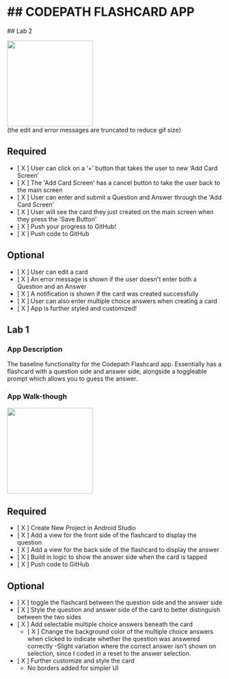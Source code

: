 <h1> ## CODEPATH FLASHCARD APP </h1>
## Lab 2

<img src="https://i.imgur.com/2dmp6tZ.gif" width=200><br>
(the edit and error messages are truncated to reduce gif size)

## Required
- [ X ] User can click on a ‘+’ button that takes the user to new ‘Add Card Screen’
- [ X ] The 'Add Card Screen' has a cancel button to take the user back to the main screen
- [ X ] User can enter and submit a Question and Answer through the 'Add Card Screen'
- [ X ] User will see the card they just created on the main screen when they press the 'Save Button'
- [ X ] Push your progress to GitHub!
- [ X ] Push code to GitHub
## Optional
- [ X ] User can edit a card
- [ X ] An error message is shown if the user doesn't enter both a Question and an Answer
- [ X ] A notification is shown if the card was created successfully
- [ X ] User can also enter multiple choice answers when creating a card
- [ X ] App is further styled and customized!


## Lab 1

### App Description
The baseline functionality for the Codepath Flashcard app. Essentially has a flashcard with a question side and answer side, alongside a toggleable prompt which allows you to guess the answer.

### App Walk-though

<img src="https://i.imgur.com/YrDZpry.gif" width=200><br>

## Required
- [ X ] Create New Project in Android Studio
- [ X ] Add a view for the front side of the flashcard to display the question
- [ X ] Add a view for the back side of the flashcard to display the answer
- [ X ] Build in logic to show the answer side when the card is tapped
- [ X ] Push code to GitHub
## Optional
- [ X ] toggle the flashcard between the question side and the answer side
- [ X ] Style the question and answer side of the card to better distinguish between the two sides
- [ X ] Add selectable multiple choice answers beneath the card
   - [ X ] Change the background color of the multiple choice answers when clicked to indicate whether the question was answered correctly
      -Slight variation where the correct answer isn't shown on selection, since I coded in a reset to the answer selection.
- [ X ] Further customize and style the card
   - No borders added for simpler UI
